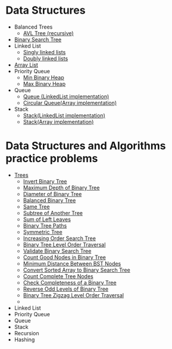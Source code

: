 # Data Structures
 - Balanced Trees
   - [AVL Tree (recursive)](https://github.com/RaghadHanon/Algorithms-data-structures-project/blob/main/DataStructures/AVLTree.java) 
 - [Binary Search Tree](https://github.com/RaghadHanon/Algorithms-data-structures-project/blob/main/DataStructures/BinarySearchTree.java)
 - Linked List 
   - [Singly linked lists](https://github.com/RaghadHanon/Algorithms-data-structures-project/blob/main/DataStructures/SinglyLinkedLists.java)
   - [Doubly linked lists](https://github.com/RaghadHanon/Algorithms-data-structures-project/blob/main/DataStructures/DoublyLinkedLists.java)
 - [Array List ](https://github.com/RaghadHanon/Algorithms-data-structures-project/blob/main/DataStructures/ArrayList.java)
 - Priority Queue
   - [Min Binary Heap](https://github.com/RaghadHanon/Algorithms-data-structures-project/blob/main/DataStructures/MinBinaryHeap.java)
   - [Max Binary Heap](https://github.com/RaghadHanon/Algorithms-data-structures-project/blob/main/DataStructures/MaxBinaryHeap.java)
 - Queue
     - [Queue (LinkedList implementation)](https://github.com/RaghadHanon/Algorithms-data-structures-project/blob/main/DataStructures/Queue.java)
     - [Circular Queue(Array implementation)](https://github.com/RaghadHanon/Algorithms-data-structures-project/blob/main/DataStructures/CircularQueue.java)
 - Stack
   - [Stack(LinkedList implementation)](https://github.com/RaghadHanon/Algorithms-data-structures-project/blob/main/DataStructures/StackLinkedList.java)
   - [Stack(Array implementation)](https://github.com/RaghadHanon/Algorithms-data-structures-project/blob/main/DataStructures/ArrayList.java)
   
   
 
 # Data Structures and Algorithms practice problems
  - [Trees](https://github.com/RaghadHanon/Algorithms-data-structures/tree/main/Data%20Structures%20and%20Algorithms%20practice%20problems/Trees) 
    - [ Invert Binary Tree](https://github.com/RaghadHanon/Algorithms-data-structures/blob/main/Data%20Structures%20and%20Algorithms%20practice%20problems/Trees/Invert%20Binary%20Tree.java)
    - [ Maximum Depth of Binary Tree](https://github.com/RaghadHanon/Algorithms-data-structures/blob/main/Data%20Structures%20and%20Algorithms%20practice%20problems/Trees/%20Maximum%20Depth%20of%20Binary%20Tree.java)
    - [Diameter of Binary Tree](https://github.com/RaghadHanon/Algorithms-data-structures/blob/main/Data%20Structures%20and%20Algorithms%20practice%20problems/Trees/Diameter%20of%20Binary%20Tree.java)
    - [Balanced Binary Tree](https://github.com/RaghadHanon/Algorithms-data-structures/blob/main/Data%20Structures%20and%20Algorithms%20practice%20problems/Trees/Balanced%20Binary%20Tree.java)
    - [Same Tree](https://github.com/RaghadHanon/Algorithms-data-structures/blob/main/Data%20Structures%20and%20Algorithms%20practice%20problems/Trees/Same%20Tree.java)
    - [Subtree of Another Tree](https://github.com/RaghadHanon/Algorithms-data-structures/blob/main/Data%20Structures%20and%20Algorithms%20practice%20problems/Trees/Subtree%20of%20Another%20Tree.java)
    - [ Sum of Left Leaves](https://github.com/RaghadHanon/Algorithms-data-structures/blob/main/Data%20Structures%20and%20Algorithms%20practice%20problems/Trees/%20Sum%20of%20Left%20Leaves.java)
    - [Binary Tree Paths](https://github.com/RaghadHanon/Algorithms-data-structures/tree/main/Data%20Structures%20and%20Algorithms%20practice%20problems/Trees)
    - [Symmetric Tree](https://github.com/RaghadHanon/Algorithms-data-structures/blob/main/Data%20Structures%20and%20Algorithms%20practice%20problems/Trees/Symmetric%20Tree.java)
    - [Increasing Order Search Tree](https://github.com/RaghadHanon/Algorithms-data-structures/blob/main/Data%20Structures%20and%20Algorithms%20practice%20problems/Trees/Increasing%20Order%20Search%20Tree.java)
    - [Binary Tree Level Order Traversal](https://github.com/RaghadHanon/Algorithms-data-structures/blob/main/Data%20Structures%20and%20Algorithms%20practice%20problems/Trees/Binary%20Tree%20Level%20Order%20Traversal.java)
    - [Validate Binary Search Tree](https://github.com/RaghadHanon/Algorithms-data-structures/blob/main/Data%20Structures%20and%20Algorithms%20practice%20problems/Trees/Validate%20Binary%20Search%20Tree.java)
    - [Count Good Nodes in Binary Tree](https://github.com/RaghadHanon/Algorithms-data-structures/blob/main/Data%20Structures%20and%20Algorithms%20practice%20problems/Trees/%20Count%20Good%20Nodes%20in%20Binary%20Tree.java)
    - [Minimum Distance Between BST Nodes](https://github.com/RaghadHanon/Algorithms-data-structures/blob/main/Data%20Structures%20and%20Algorithms%20practice%20problems/Trees/Minimum%20Distance%20Between%20BST%20Nodes.java)
    - [Convert Sorted Array to Binary Search Tree](https://github.com/RaghadHanon/Algorithms-data-structures/blob/main/Data%20Structures%20and%20Algorithms%20practice%20problems/Trees/Convert%20Sorted%20Array%20to%20Binary%20Search%20Tree.java)
    - [Count Complete Tree Nodes](https://github.com/RaghadHanon/Algorithms-data-structures/blob/main/Data%20Structures%20and%20Algorithms%20practice%20problems/Trees/Count%20Complete%20Tree%20Nodes.java)
    - [Check Completeness of a Binary Tree](https://github.com/RaghadHanon/Algorithms-data-structures/blob/main/Data%20Structures%20and%20Algorithms%20practice%20problems/Trees/Check%20Completeness%20of%20a%20Binary%20Tree.java)
    - [Reverse Odd Levels of Binary Tree](https://github.com/RaghadHanon/Algorithms-data-structures/blob/main/Data%20Structures%20and%20Algorithms%20practice%20problems/Trees/Reverse%20Odd%20Levels%20of%20Binary%20Tree.java)
    - [ Binary Tree Zigzag Level Order Traversal](https://github.com/RaghadHanon/Algorithms-data-structures/blob/main/Data%20Structures%20and%20Algorithms%20practice%20problems/Trees/%20Binary%20Tree%20Zigzag%20Level%20Order%20Traversal.java)
    - 
  - Linked List
  - Priority Queue
  - Queue
  - Stack
  - Recursion
  - Hashing
  
 

